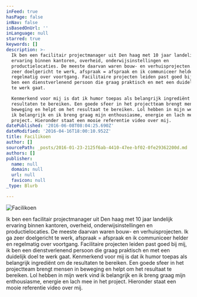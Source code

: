 ```yaml
---
inFeed: true
hasPage: false
inNav: false
isBasedOnUrl: ''
inLanguage: null
starred: true
keywords: []
description: >-
  Ik ben een facilitair projectmanager uit Den haag met 10 jaar landelijk
  ervaring binnen kantoren, overheid, onderwijsinstellingen en
  productielocaties. De meeste daarvan waren bouw- en verhuisprojecten. Ik ga
  zeer doelgericht te werk, afspraak = afspraak en ik communiceer helder en
  regelmatig over voortgang. Facilitaire projecten leiden past goed bij mij, ik
  ben een dienstverlenend persoon die graag praktisch en met een duidelijk doel
  te werk gaat.

  Kenmerkend voor mij is dat ik humor toepas als belangrijk ingrediënt om de
  resultaten te bereiken. Een goede sfeer in het projectteam brengt mensen in
  beweging en helpt om het resultaat te bereiken. Lol hebben in mijn werk vind
  ik belangrijk en ik breng graag mijn enthousiasme, energie en lach mee in het
  project. Hieronder staat een mooie referentie video over mij.
datePublished: '2016-06-08T08:04:25.690Z'
dateModified: '2016-04-16T18:00:10.952Z'
title: Facilikoen
author: []
sourcePath: _posts/2016-01-23-2125f6ab-4410-47ee-bf02-0fe29362200d.md
authors: []
publisher:
  name: null
  domain: null
  url: null
  favicon: null
_type: Blurb

---
```

![Facilikoen](https://s3-us-west-2.amazonaws.com/the-grid-img/p/0df4d8692d4bdddcba7a580329a2e96e6c5763cd.jpg)

Ik ben een facilitair projectmanager uit Den haag met 10 jaar landelijk ervaring binnen kantoren, overheid, onderwijsinstellingen en productielocaties. De meeste daarvan waren bouw- en verhuisprojecten. Ik ga zeer doelgericht te werk, afspraak = afspraak en ik communiceer helder en regelmatig over voortgang. Facilitaire projecten leiden past goed bij mij, ik ben een dienstverlenend persoon die graag praktisch en met een duidelijk doel te werk gaat.
Kenmerkend voor mij is dat ik humor toepas als belangrijk ingrediënt om de resultaten te bereiken. Een goede sfeer in het projectteam brengt mensen in beweging en helpt om het resultaat te bereiken. Lol hebben in mijn werk vind ik belangrijk en ik breng graag mijn enthousiasme, energie en lach mee in het project. Hieronder staat een mooie referentie video over mij.